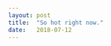 ```yaml
---
layout: post
title:  "So hot right now."
date:   2018-07-12
---
```

<p align="center"><img src="{{ '/assets/img/kotlin-hot.jpg' | prepend: site.baseurl }}" alt=""></p>

